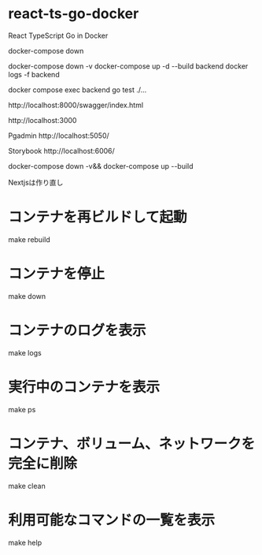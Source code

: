 # react-ts-go-docker
React TypeScript Go in Docker 

docker-compose down


docker-compose down -v
docker-compose up -d --build backend
docker logs -f backend


docker compose exec backend go test ./...

http://localhost:8000/swagger/index.html

http://localhost:3000

Pgadmin
http://localhost:5050/


Storybook
http://localhost:6006/

docker-compose down -v&& docker-compose up --build

Nextjsは作り直し


# コンテナを再ビルドして起動
make rebuild

# コンテナを停止
make down

# コンテナのログを表示
make logs

# 実行中のコンテナを表示
make ps

# コンテナ、ボリューム、ネットワークを完全に削除
make clean

# 利用可能なコマンドの一覧を表示
make help